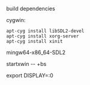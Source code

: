 build dependencies

cygwin:
```
apt-cyg install libSDL2-devel
apt-cyg install xorg-server
apt-cyg install xinit
```
mingw64-x86_64-SDL2

startxwin -- +bs

export DISPLAY=:0